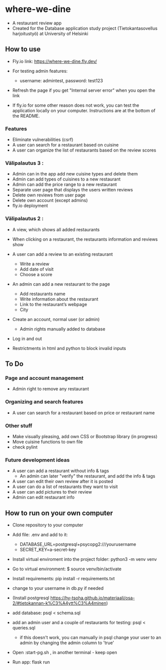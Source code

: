 # where-we-dine

- A restaurant review app
- Created for the Database application study project (Tietokantasovellus harjoitustyö) at University of Helsinki

 
## How to use
- Fly.io link: https://where-we-dine.fly.dev/
- For testing admin features: 
    - username: admintest, password: test123 
  
- Refresh the page if you get "Internal server error" when you open the link
- If fly.io for some other reason does not work, you can test the application locally on your computer. Instructions are at the bottom of the README.
### Features

- Eliminate vulnerabilities (csrf)
- A user can search for a restaurant based on cuisine
- A user can organize the list of restaurants based on the review scores

### Välipalautus 3 :

- Admin can in the app add new cuisine types and delete them
- Admin can add types of cuisines to a new restaurant
- Admin can add the price range to a new restaurant
- Separate user page that displays the users written reviews
- Delete own reviews from user page
- Delete own account (except admins)
- fly.io deployment


### Välipalautus 2 : 

- A view, which shows all added restaurants 
- When clicking on a restaurant, the restaurants information and reviews show 
- A user can add a review to an existing restaurant 
    - Write a review 
    - Add date of visit 
    - Choose a score 

- An admin can add a new restaurant to the page 
    - Add restaurants name 
    - Write information about the restaurant 
    - Link to the restaurant’s webpage 
    - City 
 
- Create an account, normal user (or admin)
    - Admin rights manually added to database

- Log in and out 
- Restrictments in html and python to block invalid inputs


## To Do

### Page and account management
- Admin right to remove any restaurant 

### Organizing and search features 
- A user can search for a restaurant based on price or restaurant name

 
### Other stuff
- Make visually pleasing, add own CSS or Bootstrap library (in progress)
- Move cuisine functions to own file
- check pylint


### Future development ideas
- A user can add a restaurant without info & tags 
    - An admin can later "verify" the restaurant, and add the info & tags 
- A user can edit their own review after it is posted 
- A user can do a list of restaurants they want to visit 
- A user can add pictures to their review
- Admin can edit restaurant info

## How to run on your own computer
- Clone repository to your computer
- Add file: .env and add to it: 
    - DATABASE_URL=postgresql+psycopg2:///yourusername  
    - SECRET_KEY=a-secret-key
- Install virtual enviroment into the project folder: python3 -m venv venv
- Go to virtual environment: $ source venv/bin/activate
- Install requirements: pip install -r requirements.txt

- change to your username in db.py if needed
- (Install postgresql https://hy-tsoha.github.io/materiaali/osa-2/#tietokannan-k%C3%A4ytt%C3%A4minen)
- add database: psql < schema.sql
- add an admin user and a couple of restaurants for testing: psql < queries.sql
    - if this doesn't work, you can manually in psql change your user to an admin by changing the admin column to 'true'
- Open :start-pg.sh , in another terminal - keep open
- Run app: flask run
